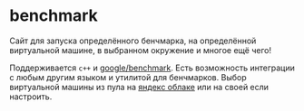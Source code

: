 # benchmark

Сайт для запуска определённого бенчмарка, на определённой виртуальной машине, в выбранном окружение и многое ещё чего!

Поддерживается `c++` и [google/benchmark](https://github.com/google/benchmark). Есть возможность интеграции с любым другим языком и утилитой для бенчмарков. Выбор виртуальной машины из пула на [яндекс облаке](https://yandex.cloud) или на своей если настроить.
